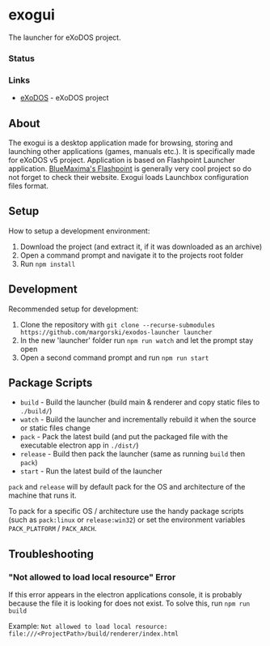 # exogui
The launcher for eXoDOS project.

### Status

### Links
* [eXoDOS](https://exodos.the-eye.us) - eXoDOS project

## About
The exogui is a desktop application made for browsing, storing and launching other applications (games, manuals etc.). It is specifically made for eXoDOS v5 project. Application is based on Flashpoint Launcher application. [BlueMaxima's Flashpoint](https://bluemaxima.org/flashpoint/) is generally very cool project so do not forget to check their website. Exogui loads Launchbox configuration files format.

## Setup
How to setup a development environment:
1. Download the project (and extract it, if it was downloaded as an archive)
2. Open a command prompt and navigate it to the projects root folder
3. Run ``npm install``

## Development
Recommended setup for development:
1. Clone the repository with ``git clone --recurse-submodules https://github.com/margorski/exodos-launcher launcher``
2. In the new 'launcher' folder run ``npm run watch`` and let the prompt stay open
3. Open a second command prompt and run ``npm run start``

## Package Scripts
* ``build`` - Build the launcher (build main & renderer and copy static files to ``./build/``)
* ``watch`` - Build the launcher and incrementally rebuild it when the source or static files change
* ``pack`` - Pack the latest build (and put the packaged file with the executable electron app in ``./dist/``)
* ``release`` - Build then pack the launcher (same as running ``build`` then ``pack``)
* ``start`` - Run the latest build of the launcher

``pack`` and ``release`` will by default pack for the OS and architecture of the machine that runs it.

To pack for a specific OS / architecture use the handy package scripts (such as ``pack:linux`` or ``release:win32``) or set the environment variables ``PACK_PLATFORM`` / ``PACK_ARCH``.

## Troubleshooting

### "Not allowed to load local resource" Error
If this error appears in the electron applications console, it is probably because the file it is looking for does not exist. To solve this, run ``npm run build``

Example: ``Not allowed to load local resource: file:///<ProjectPath>/build/renderer/index.html``
